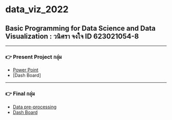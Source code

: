 # data_viz_2022
## Basic Programming for Data Science and Data Visualization : วนิศรา จงใจ ID 623021054-8
---
### :point_right: Present Project กลุ่ม
* [Power Point](https://www.canva.com/design/DAE73gXUbfw/tCQ8UlYpTjr9PnVPyEohoQ/edit)
* [Dash Board]
---
### :point_right: Final กลุ่ม
* [Data pre-processing](https://github.com/Jaomiew/data_viz_2022/blob/main/Final_Exam_DataViz.ipynb)
* [Dash Board](https://datastudio.google.com/reporting/4ad13f83-754b-434d-9825-a811e79bd9db/page/KxBqC/edit)

